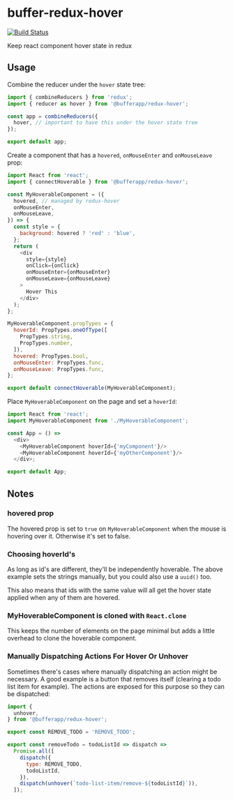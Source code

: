 # buffer-redux-hover

[![Build Status](https://travis-ci.org/bufferapp/buffer-redux-hover.svg?branch=master)](https://travis-ci.org/bufferapp/buffer-redux-hover)

Keep react component hover state in redux

## Usage

Combine the reducer under the `hover` state tree:

```js
import { combineReducers } from 'redux';
import { reducer as hover } from '@bufferapp/redux-hover';

const app = combineReducers({
  hover, // important to have this under the hover state tree
});

export default app;
```

Create a component that has a `hovered`, `onMouseEnter` and `onMouseLeave` prop:

```js
import React from 'react';
import { connectHoverable } from '@bufferapp/redux-hover';

const MyHoverableComponent = ({
  hovered, // managed by redux-hover
  onMouseEnter,
  onMouseLeave,
}) => {
  const style = {
    background: hovered ? 'red' : 'blue',
  };
  return (
    <div
      style={style}
      onClick={onClick}
      onMouseEnter={onMouseEnter}
      onMouseLeave={onMouseLeave}
    >
      Hover This
    </div>
  );
};

MyHoverableComponent.propTypes = {
  hoverId: PropTypes.oneOfType([
    PropTypes.string,
    PropTypes.number,
  ]),
  hovered: PropTypes.bool,
  onMouseEnter: PropTypes.func,
  onMouseLeave: PropTypes.func,
};

export default connectHoverable(MyHoverableComponent);
```

Place `MyHoverableComponent` on the page and set a `hoverId`:

```js
import React from 'react';
import MyHoverableComponent from './MyHoverableComponent';

const App = () =>
  <div>
    <MyHoverableComponent hoverId={'myComponent'}/>
    <MyHoverableComponent hoverId={'myOtherComponent'}/>
  </div>;

export default App;
```

## Notes

### hovered prop

The hovered prop is set to `true` on `MyHoverableComponent` when the mouse is hovering over it. Otherwise it's set to false.

### Choosing hoverId's

As long as id's are different, they'll be independently hoverable. The above example sets the strings manually, but you could also use a `uuid()` too.

This also means that ids with the same value will all get the hover state applied when any of them are hovered.

### MyHoverableComponent is cloned with `React.clone`

This keeps the number of elements on the page minimal but adds a little overhead to clone the hoverable component.

### Manually Dispatching Actions For Hover Or Unhover

Sometimes there's cases where manually dispatching an action might be necessary. A good example is a button that removes itself (clearing a todo list item for example). The actions are exposed for this purpose so they can be dispatched:

```js
import {
  unhover,
} from '@bufferapp/redux-hover';

export const REMOVE_TODO = 'REMOVE_TODO';

export const removeTodo = todoListId => dispatch =>
  Promise.all([
    dispatch({
      type: REMOVE_TODO,
      todoListId,
    }),
    dispatch(unhover(`todo-list-item/remove-${todoListId}`)),
  ]);
```
